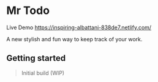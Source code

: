 # Mr Todo
Live Demo
https://inspiring-albattani-838de7.netlify.com/

A new stylish and fun way to keep track of your work.

## Getting started

> Initial build (WIP)
